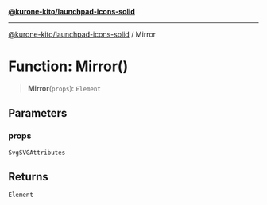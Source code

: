 [**@kurone-kito/launchpad-icons-solid**](../README.md)

***

[@kurone-kito/launchpad-icons-solid](../globals.md) / Mirror

# Function: Mirror()

> **Mirror**(`props`): `Element`

## Parameters

### props

`SvgSVGAttributes`

## Returns

`Element`
